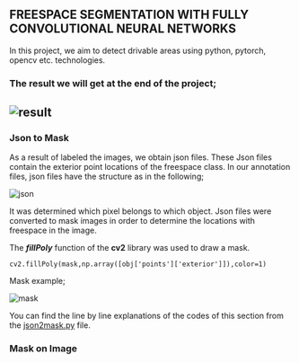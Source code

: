 ﻿## FREESPACE SEGMENTATION WITH FULLY CONVOLUTIONAL NEURAL NETWORKS
In this project, we aim to detect drivable areas using python, pytorch, opencv etc. technologies.
### The result we will get at the end of the project;
![result](https://i.hizliresim.com/lTGPiq.jpg)
---
### Json to Mask
As a result of labeled the images, we obtain json files.
These Json files contain the exterior point locations of the freespace class.
In our annotation files, json files have the structure as in the following;


![json](https://i.hizliresim.com/tFMgms.png)

It was determined which pixel belongs to which object.
Json files were converted to mask images in order to determine the locations with freespace in the image.

The ***fillPoly*** function of the **cv2** library was used to draw a mask.

    cv2.fillPoly(mask,np.array([obj['points']['exterior']]),color=1)
Mask example; 

![mask](https://i.hizliresim.com/Ezwl4s.png)

You can find the line by line explanations of the codes of this section from the [json2mask.py](src/json2mask.py) file.
### Mask on Image

